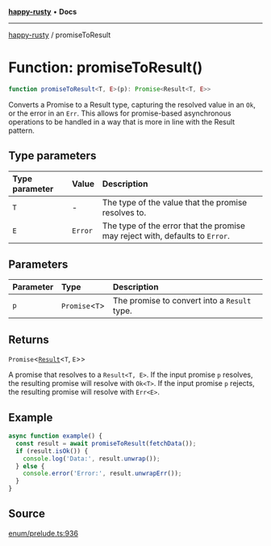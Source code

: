 [**happy-rusty**](../index.md) • **Docs**

***

[happy-rusty](../index.md) / promiseToResult

# Function: promiseToResult()

```ts
function promiseToResult<T, E>(p): Promise<Result<T, E>>
```

Converts a Promise to a Result type, capturing the resolved value in an `Ok`, or the error in an `Err`.
This allows for promise-based asynchronous operations to be handled in a way that is more in line with the Result pattern.

## Type parameters

| Type parameter | Value | Description |
| :------ | :------ | :------ |
| `T` | - | The type of the value that the promise resolves to. |
| `E` | `Error` | The type of the error that the promise may reject with, defaults to `Error`. |

## Parameters

| Parameter | Type | Description |
| :------ | :------ | :------ |
| `p` | `Promise`\<`T`\> | The promise to convert into a `Result` type. |

## Returns

`Promise`\<[`Result`](../interfaces/Result.md)\<`T`, `E`\>\>

A promise that resolves to a `Result<T, E>`. If the input promise `p` resolves, the resulting promise will resolve with `Ok<T>`. If the input promise `p` rejects, the resulting promise will resolve with `Err<E>`.

## Example

```ts
async function example() {
  const result = await promiseToResult(fetchData());
  if (result.isOk()) {
    console.log('Data:', result.unwrap());
  } else {
    console.error('Error:', result.unwrapErr());
  }
}
```

## Source

[enum/prelude.ts:936](https://github.com/JiangJie/happy-rusty/blob/8459b5173b9411e6dd5b07bfe7a82558c0bac060/src/enum/prelude.ts#L936)
